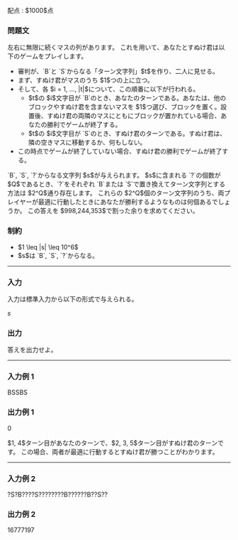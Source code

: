 
<div>

<span>

<span>

<p>
配点 : $1000$点
</p>

<div>

<section>

### **問題文**

<p>
左右に無限に続くマスの列があります。
これを用いて、あなたとすぬけ君は以下のゲームをプレイします。
</p>

<ul>

<li>
審判が、`B`と `S`からなる「ターン文字列」$t$を作り、二人に見せる。
</li>

<li>
まず、すぬけ君がマスのうち $1$つの上に立つ。
</li>

<li>
そして、各 $i = 1, ..., |t|$について、この順番に以下が行われる。
<ul>

<li>
$t$の $i$文字目が `B`のとき、あなたのターンである。あなたは、他のブロックやすぬけ君を含まないマスを $1$つ選び、ブロックを置く。設置後、すぬけ君の両隣のマスにともにブロックが置かれている場合、あなたの勝利でゲームが終了する。
</li>

<li>
$t$の $i$文字目が `S`のとき、すぬけ君のターンである。すぬけ君は、隣の空きマスに移動するか、何もしない。
</li>

</ul>

</li>

<li>
この時点でゲームが終了していない場合、すぬけ君の勝利でゲームが終了する。
</li>

</ul>

<p>
`B`, `S`, `?`からなる文字列 $s$が与えられます。
$s$に含まれる `?`の個数が $Q$であるとき、`?`をそれぞれ `B`または `S`で置き換えてターン文字列とする方法は $2^Q$通り存在します。
これらの $2^Q$個のターン文字列のうち、両プレイヤーが最適に行動したときにあなたが勝利するようなものは何個あるでしょうか。
この答えを $998,244,353$で割った余りを求めてください。
</p>

</section>

</div>

<div>

<section>

### **制約**

<ul>

<li>
$1 \leq |s| \leq 10^6$
</li>

<li>
$s$は `B`, `S`, `?`からなる。
</li>

</ul>

</section>

</div>

---

<div>

<div>

<section>

### **入力**

<p>
入力は標準入力から以下の形式で与えられる。
</p>

<div>

$s$
</div>

</section>

</div>

<div>

<section>

### **出力**

<p>
答えを出力せよ。
</p>

</section>

</div>

</div>

---

<div>

<section>

### **入力例 1**

<div>

BSSBS

</div>

</section>

</div>

<div>

<section>

### **出力例 1**

<div>

0

</div>

<p>
$1, 4$ターン目があなたのターンで、$2, 3, 5$ターン目がすぬけ君のターンです。
この場合、両者が最適に行動するとすぬけ君が勝つことがわかります。
</p>

</section>

</div>

---

<div>

<section>

### **入力例 2**

<div>

?S?B????S????????B??????B??S??

</div>

</section>

</div>

<div>

<section>

### **出力例 2**

<div>

16777197

</div>

</section>

</div>

</span>

</span>

</div>
